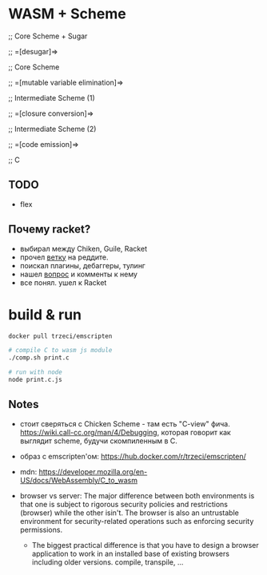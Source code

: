 # WASM + Scheme

;; Core Scheme + Sugar

;;    =[desugar]=>

;; Core Scheme 

;;    =[mutable variable elimination]=>

;; Intermediate Scheme (1) 

;;    =[closure conversion]=>

;; Intermediate Scheme (2) 

;;    =[code emission]=>

;; C

## TODO

- flex


## Почему racket?

- выбирал между Chiken, Guile, Racket
- прочел [ветку](https://www.reddit.com/r/lisp/comments/b4gr2x/which_scheme_interpreter_should_i_use/) на реддите.
- поискал плагины, дебаггеры, тулинг
- нашел [вопрос](https://stackoverflow.com/questions/46546582/how-to-debug-procedures-in-scheme) и комменты к нему
- все понял. ушел к Racket 


# build & run

```bash
docker pull trzeci/emscripten 

# compile C to wasm js module
./comp.sh print.c

# run with node
node print.c.js
```



## Notes

- стоит сверяться с Chicken Scheme - там есть "C-view" фича. <https://wiki.call-cc.org/man/4/Debugging>, 
которая говорит как выглядит scheme, будучи скомпиленным в C.


- образ с emscripten'ом: <https://hub.docker.com/r/trzeci/emscripten/>

- mdn: <https://developer.mozilla.org/en-US/docs/WebAssembly/C_to_wasm>


- browser vs server: The major difference between both environments is that one is subject 
to rigorous security policies and restrictions (browser) while the other isin't. 
The browser is also an untrustable environment for security-related operations 
such as enforcing security permissions.

    - The biggest practical difference is that you have to design a browser application 
    to work in an installed base of existing browsers including older versions. compile, transpile, ...